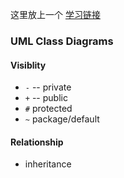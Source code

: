 这里放上一个 [学习链接](https://www.bilibili.com/video/BV1HJ411c7qo?spm_id_from=333.1007.top_right_bar_window_history.content.click&vd_source=d6dd0c65f52a18005cf0b08e4f727a97)

### UML Class Diagrams

#### Visiblity

- `-`  -- private
- `+` -- public
- `#` protected
- `~` package/default

#### Relationship

- inheritance
